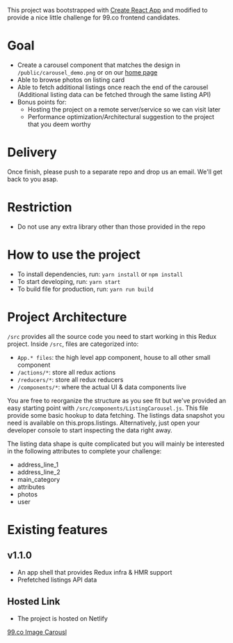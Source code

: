 This project was bootstrapped with [Create React App](https://github.com/facebookincubator/create-react-app) and modified to provide a nice little challenge for 99.co frontend candidates.

# Goal
- Create a carousel component that matches the design in `/public/carousel_demo.png` or on our [home page](https://www.99.co)
- Able to browse photos on listing card
- Able to fetch additional listings once reach the end of the carousel (Additional listing data can be fetched through the same listing API)
- Bonus points for:
  - Hosting the project on a remote server/service so we can visit later
  - Performance optimization/Architectural suggestion to the project that you deem worthy

# Delivery
Once finish, please push to a separate repo and drop us an email. We'll get back to you asap.

# Restriction
- Do not use any extra library other than those provided in the repo

# How to use the project
- To install dependencies, run: `yarn install` or `npm install`
- To start developing, run: `yarn start`
- To build file for production, run: `yarn run build`

# Project Architecture
`/src` provides all the source code you need to start working in this Redux project.
Inside `/src`, files are categorized into:
- `App.* files`: the high level app component, house to all other small component
- `/actions/*`: store all redux actions
- `/reducers/*`: store all redux reducers
- `/components/*`: where the actual UI & data components live

You are free to reorganize the structure as you see fit but we've provided an easy starting point with `/src/components/ListingCarousel.js`. This file provide some basic hookup to data fetching. The listings data snapshot you need is available on this.props.listings. Alternatively, just open your developer console to start inspecting the data right away.

The listing data shape is quite complicated but you will mainly be interested in the following attributes to complete your challenge:
- address_line_1
- address_line_2
- main_category
- attributes
- photos
- user

# Existing features
## v1.1.0
- An app shell that provides Redux infra & HMR support
- Prefetched listings API data


## Hosted Link
- The project is hosted on Netlify

[99.co Image Carousl](https://imagecarousel99co.netlify.app/) 